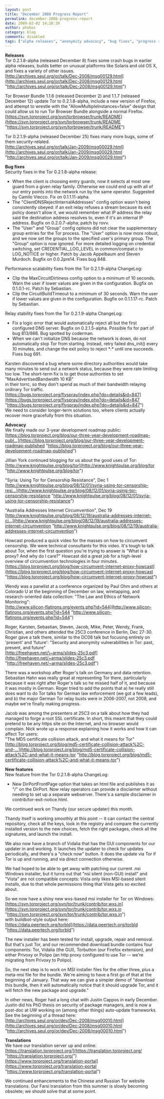 ```yaml
---
layout: post
title: "December 2008 Progress Report"
permalink: december-2008-progress-report
date: 2009-02-02 14:28:39
author: phobos
category: blog
comments: disabled
tags: ["alpha releases", "anonymity advocacy", "bug fixes", "progress report", "security fixes"]
---
```


**Releases**  
 Tor 0.2.1.8-alpha (released December 8) fixes some crash bugs in earlier alpha releases, builds better on unusual platforms like Solaris and old OS X, and fixes a variety of other issues.  
 [http://archives.seul.org/or/talk/Dec-2008/msg00129.html](http://archives.seul.org/or/talk/Dec-2008/msg00129.html "http://archives.seul.org/or/talk/Dec-2008/msg00129.html")

Tor Browser Bundle 1.1.6 (released December 2) and 1.1.7 (released December 12) update Tor to 0.2.1.8-alpha, include a new version of Firefox, and attempt to wrestle with the "AllowMultipleInstances=false" design that could allow us to run Tor Browser Bundle alongside a normal Firefox.  
 [https://svn.torproject.org/svn/torbrowser/trunk/README](https://svn.torproject.org/svn/torbrowser/trunk/README "https://svn.torproject.org/svn/torbrowser/trunk/README")

Tor 0.2.1.9-alpha (released December 25) fixes many more bugs, some of them security-related.  
 [http://archives.seul.org/or/talk/Jan-2009/msg00029.html](http://archives.seul.org/or/talk/Jan-2009/msg00029.html "http://archives.seul.org/or/talk/Jan-2009/msg00029.html")

**Bug fixes**  
 Security fixes in the Tor 0.2.1.8-alpha release:

<!-- more -->

  
 - When the client is choosing entry guards, now it selects at most one guard from a given relay family. Otherwise we could end up with all of our entry points into the network run by the same operator. Suggested by Camilo Viecco. Fix on 0.1.1.11-alpha.  
 - The "ClientDNSRejectInternalAddresses" config option wasn't being consistently obeyed: if an exit relay refuses a stream because its exit policy doesn't allow it, we would remember what IP address the relay said the destination address resolves to, even if it's an internal IP address. Bugfix on 0.2.0.7-alpha; patch by rovv.  
 - The "User" and "Group" config options did not clear the supplementary group entries for the Tor process. The "User" option is now more robust, and we now set the groups to the specified user's primary group. The "Group" option is now ignored. For more detailed logging on credential switching, set CREDENTIAL\_LOG\_LEVEL in common/compat.c to LOG\_NOTICE or higher. Patch by Jacob Appelbaum and Steven Murdoch. Bugfix on 0.0.2pre14. Fixes bug 848.

Performance scalability fixes from the Tor 0.2.1.9-alpha ChangeLog:  
 - Clip the MaxCircuitDirtiness config option to a minimum of 10 seconds. Warn the user if lower values are given in the configuration. Bugfix on 0.1.0.1-rc. Patch by Sebastian.  
 - Clip the CircuitBuildTimeout to a minimum of 30 seconds. Warn the user if lower values are given in the configuration. Bugfix on 0.1.1.17-rc. Patch by Sebastian.

Relay stability fixes from the Tor 0.2.1.9-alpha ChangeLog:  
 - Fix a logic error that would automatically reject all but the first configured DNS server. Bugfix on 0.2.1.5-alpha. Possible fix for part of bug 813/868. Bug spotted by coderman.  
 - When we can't initialize DNS because the network is down, do not automatically stop Tor from starting. Instead, retry failed dns\_init() every 10 minutes, and change the exit policy to reject \*:\* until one succeeds. Fixes bug 691.

Karsten discovered a bug where some directory authorities would take many minutes to send out a network status, because they were rate limiting too low. The short-term fix is to get those authorities to set  
 "MaxAdvertisedBandwidth 10 KB"  
 in their torrc, so they don't spend as much of their bandwidth relaying ordinary Tor traffic.  
 [https://bugs.torproject.org/flyspray/index.php?do=details&id=847](https://bugs.torproject.org/flyspray/index.php?do=details&id=847 "https://bugs.torproject.org/flyspray/index.php?do=details&id=847")  
 We need to consider longer-term solutions too, where clients actually recover more gracefully from this situation.

**Advocacy**  
 We finally made our 3-year development roadmap public:  
 [https://blog.torproject.org/blog/our-three-year-development-roadmap-publ...](https://blog.torproject.org/blog/our-three-year-development-roadmap-published "https://blog.torproject.org/blog/our-three-year-development-roadmap-published")

Jillian York continued blogging for us about the good uses of Tor:  
 [http://www.knightpulse.org/blog/tor](http://www.knightpulse.org/blog/tor "http://www.knightpulse.org/blog/tor")

"Syria: Using Tor for Censorship Resistance", Dec 1  
 [http://www.knightpulse.org/blog/08/12/01/syria-using-tor-censorship-resi...](http://www.knightpulse.org/blog/08/12/01/syria-using-tor-censorship-resistance "http://www.knightpulse.org/blog/08/12/01/syria-using-tor-censorship-resistance")

"Australia Addresses Internet Circumvention", Dec 19  
 [http://www.knightpulse.org/blog/08/12/19/australia-addresses-internet-ci...](http://www.knightpulse.org/blog/08/12/19/australia-addresses-internet-circumvention "http://www.knightpulse.org/blog/08/12/19/australia-addresses-internet-circumvention")

Howcast produced a quick video for the masses on how to circumvent censorship. We were technical consultants for this video. It's tough to talk about Tor, when the first question you're trying to answer is "What is a proxy? And why do I care?" Howcast did a great job for a high-level overview of circumvention technologies in four minutes.  
 [https://blog.torproject.org/blog/how-circumvent-internet-proxy-howcast](https://blog.torproject.org/blog/how-circumvent-internet-proxy-howcast "https://blog.torproject.org/blog/how-circumvent-internet-proxy-howcast")

Wendy was a panelist at a conference organized by Paul Ohm and others at Colorado U at the beginning of December on law, wiretapping, and research-oriented data collection: "The Law and Ethics of Network Monitoring":  
 [http://www.silicon-flatirons.org/events.php?id=544](http://www.silicon-flatirons.org/events.php?id=544 "http://www.silicon-flatirons.org/events.php?id=544")

Roger, Karsten, Sebastian, Steven, Jacob, Mike, Peter, Wendy, Frank, Christian, and others attended the 25C3 conference in Berlin, Dec 27-30.  
 Roger gave a talk there, similar to the DC08 talk but focusing entirely on 'present' and 'future': "Security and anonymity vulnerabilities in Tor: past, present, and future"  
 [http://freehaven.net/\~arma/slides-25c3.pdf](http://freehaven.net/~arma/slides-25c3.pdf "http://freehaven.net/~arma/slides-25c3.pdf")

There was a workshop after Roger's talk on Germany and data retention. Sebastian Hahn was really great at representing Tor there, particularly because it was right after Roger's talk so he missed half of it, and because it was mostly in German. Roger tried to add the points that a) he really still does want to do Tor talks for German law enforcement (we got a few leads), and b) the major German Tor relay busts were in 2006-2007, not 2008, and maybe we're finally making progress.

Jacob was among the presenters at 25C3 on a talk about how they had managed to forge a root SSL certificate. In short, this meant that they could pretend to be any https site on the Internet, and no browser would complain. Nick wrote up a response explaining how it works and how it can affect Tor users:  
 "The MD5 certificate collision attack, and what it means for Tor"  
 [http://blog.torproject.org/blog/md5-certificate-collision-attack%2C-and-...](http://blog.torproject.org/blog/md5-certificate-collision-attack%2C-and-what-it-means-tor "http://blog.torproject.org/blog/md5-certificate-collision-attack%2C-and-what-it-means-tor")

**New features**  
 New feature from the Tor 0.2.1.8-alpha ChangeLog:  
 - New DirPortFrontPage option that takes an html file and publishes it as "/" on the DirPort. Now relay operators can provide a disclaimer without needing to set up a separate webserver. There's a sample disclaimer in contrib/tor-exit-notice.html.

We continued work on Thandy (our secure updater) this month.

Thandy itself is working smoothly at this point -- it can contact the central repository, check all the keys, look in the registry and compare the currently installed version to the new choices, fetch the right packages, check all the signatures, and launch the install.

We also now have a branch of Vidalia that has the GUI components for our updater in and working. It launches the updater to check for updates periodically, and there's a "check now" button. It does the update via Tor if Tor is up and running, and via direct connection otherwise.

We had hoped to be able to get away with patching our current .nsi Windows installer, but it turns out that "nsi silent (non-GUI) install" and "Vista" are not compatible concepts: Vista only likes MSI-based silent installs, due to that whole permissions thing that Vista gets so excited about.

So we now have a shiny new wxs-based msi installer for Tor on Windows:  
 [https://svn.torproject.org/svn/tor/trunk/contrib/tor.wxs.in](https://svn.torproject.org/svn/tor/trunk/contrib/tor.wxs.in "https://svn.torproject.org/svn/tor/trunk/contrib/tor.wxs.in")  
 with buildbot-style output here:  
 [https://data.peertech.org/torbld](https://data.peertech.org/torbld "https://data.peertech.org/torbld")

The new installer has been tested for install, upgrade, repair and removal. But that's just Tor, and our recommended download bundle contains four components: Tor, Vidalia (the GUI), Torbutton (our Firefox extension), and either Privoxy or Polipo (an http proxy configured to use Tor -- we're migrating from Privoxy to Polipo).

So, the next step is to work on MSI installer files for the other three, plus a meta-msi file for the bundle. We're aiming to have a first go of that at the beginning of January. That way we can give a simpler demo of "download this bundle, then it will automatically notice that it should upgrade Tor, and it will fetch the new package and upgrade."

In other news, Roger had a long chat with Justin Cappos in early December. Justin did his PhD thesis on security of package managers, and is now a post-doc at UW working on (among other things) auto-update frameworks. See the beginning of a thread here:  
 [http://archives.seul.org/or/dev/Dec-2008/msg00010.html](http://archives.seul.org/or/dev/Dec-2008/msg00010.html "http://archives.seul.org/or/dev/Dec-2008/msg00010.html")

**Translations**  
 We have our translation server up and online:  
 [https://translation.torproject.org/](https://translation.torproject.org/ "https://translation.torproject.org/")  
 [https://www.torproject.org/translation-portal](https://www.torproject.org/translation-portal "https://www.torproject.org/translation-portal")

We continued enhancements to the Chinese and Russian Tor website translations. Our Farsi translation from this summer is slowly becoming obsolete; we should solve that at some point.
